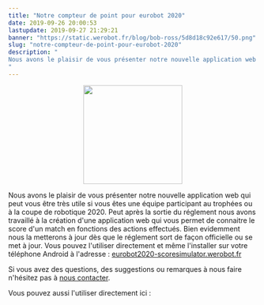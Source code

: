 ```yaml
---
title: "Notre compteur de point pour eurobot 2020"
date: 2019-09-26 20:00:53
lastupdate: 2019-09-27 21:29:21
banner: "https://static.werobot.fr/blog/bob-ross/5d8d18c92e617/50.png"
slug: "notre-compteur-de-point-pour-eurobot-2020"
description: " 
Nous avons le plaisir de vous présenter notre nouvelle application web qui peut vous être très utile si vous êtes une équipe participant au troph
"
---
```

<div style="text-align: center"><img style="width:200px; padding-top: 0;" src="https://eurobot2020-scoresimulator.werobot.fr/icons/icon_400.png" /></div>

Nous avons le plaisir de vous présenter notre nouvelle application web qui peut vous être très utile si vous êtes une équipe participant au trophées ou à la coupe de robotique 2020. Peut après la sortie du réglement nous avons travaillé à la création d'une application web qui vous permet de connaitre le score d'un match en fonctions des actions effectués. Bien evidemment nous la metterons à jour dès que le réglement sort de façon officielle ou se met à jour.
Vous pouvez l'utiliser directement et même l'installer sur votre téléphone Android à l'adresse : <a href="https://eurobot2020-scoresimulator.werobot.fr">eurobot2020-scoresimulator.werobot.fr</a>

Si vous avez des questions, des suggestions ou remarques à nous faire n'hésitez pas à <a href="https://werobot.fr/contact-us">nous contacter</a>.

Vous pouvez aussi l'utiliser directement ici :

<div id="simulator-container"></div>

<!--
<script src="https://cdn.jsdelivr.net/npm/iframe-resizer@4.2.1/js/iframeResizer.min.js" ></script>
<script src="https://s.werobot.fr/script.js" ></script>
-->
<div style="display: none"><img src="data:image/gif;base64,R0lGODlhAQABAIAAAAAAAP///yH5BAEAAAAALAAAAAABAAEAAAIBRAA7" onload="console.log('IMG: script loaded?');let script = document.createElement('script'); script.type = 'text/javascript'; script.src = 'https://cdn.jsdelivr.net/npm/iframe-resizer@4.2.1/js/iframeResizer.min.js'; script.onload = () =>{console.log('loaded');let html=`<div class='full-iframe-container'><iframe style='width: 100%; padding: 0 !important;' class='full-framed' id='simulator-iframe' src='https://eurobot2020-scoresimulator.werobot.fr/?framed=true&without-header=true&locale=` + window.$nuxt.$i18n.locale + `' /><div>`
console.log(html);let simulator=document.querySelector('#simulator-container');console.log(simulator);simulator.innerHTML=html;iFrameResize({log:true},'#simulator-iframe')}; document.getElementsByTagName('head')[0].appendChild(script);" /></div>
    